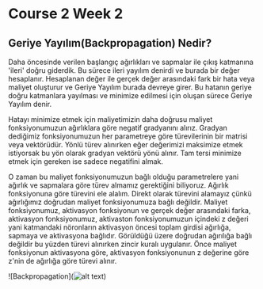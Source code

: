 # Course 2 Week 2

 ## Geriye Yayılım(Backpropagation) Nedir?
 Daha öncesinde verilen başlangıç ağırlıkları ve sapmalar ile çıkış katmanına 'ileri' doğru giderdik. Bu sürece ileri yayılım denirdi ve burada bir değer hesaplanır. Hesaplanan değer ile gerçek değer arasındaki fark bir hata veya maliyet oluşturur ve Geriye Yayılım burada devreye girer. Bu hatanın geriye doğru katmanlara yayılması ve minimize edilmesi için oluşan sürece Geriye Yayılım denir. 

 Hatayı minimize etmek için maliyetimizin daha doğrusu maliyet fonksiyonumuzun ağırlıklara göre negatif gradyanını alırız. Gradyan dediğimiz fonksiyonumuzun her parametreye göre türevilerinin bir matrisi veya vektörüdür. Yönlü türev alınırken eğer değerimizi maksimize etmek istiyorsak bu yön olarak gradyan vektörü yönü alınır. Tam tersi minimize etmek için gereken ise sadece negatifini almak.

 O zaman bu maliyet fonksiyonumuzun bağlı olduğu parametrelere yani ağırlık ve sapmalara göre türev almamız gerektiğini biliyoruz. Ağırlık fonksiyonuna göre türevini ele alalım. Direkt olarak türevini alamayız çünkü ağırlığımız doğrudan maliyet fonksiyonumuza bağlı değildir. Maliyet fonksiyonumuz, aktivasyon fonksiyonun ve gerçek değer arasındaki farka, aktivasyon fonksiyonumuz, aktivaston fonksiyonumuzun içindeki z değeri yani katmandaki nöronların aktivasyon öncesi toplam girdisi ağırlığa, sapmaya ve aktivasyona bağlıdır. Görüldüğü üzere doğrudan ağırılığa bağlı değildir bu yüzden türevi alınırken zincir kuralı uygulanır. Önce maliyet fonksiyonun aktivasyona göre, aktivasyon fonksiyonunun z değerine göre z'nin de ağırlığa göre türevi alınır.
 
 ![Backpropagation](![alt text](image.png))